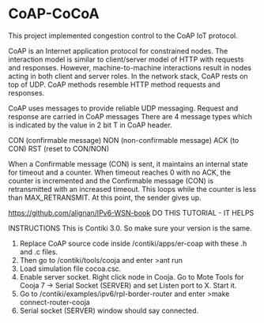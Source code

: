 # CoAP-CoCoA
This project implemented congestion control to the CoAP IoT protocol.

CoAP is an Internet application protocol for constrained nodes.
The interaction model is similar to client/server model of HTTP with requests and responses. 
However, machine-to-machine interactions result in nodes acting in both client and server roles.
In the network stack, CoAP rests on top of UDP.
CoAP methods resemble HTTP method requests and responses.

CoAP uses messages to provide reliable UDP messaging.
Request and response are carried in CoAP messages
There are 4 message types which is indicated by the value in 2 bit T in CoAP header.


  CON (confirmable message)
  NON (non-confirmable message)
  ACK (to CON)
  RST (reset to CON/NON)

When a Confirmable message (CON) is sent, it maintains an internal state for timeout and a counter.
When timeout reaches 0 with no ACK, the counter is incremented and the Confirmable message (CON) is retransmitted with an increased timeout. This loops while the counter is less than MAX_RETRANSMIT.
At this point, the sender gives up.


https://github.com/alignan/IPv6-WSN-book
DO THIS TUTORIAL - IT HELPS

INSTRUCTIONS
This is Contiki 3.0. So make sure your version is the same.

1) Replace CoAP source code inside /contiki/apps/er-coap with these .h and .c files.
2) Then go to /contiki/tools/cooja and enter >ant run
3) Load simulation file cocoa.csc.
4) Enable server socket. Right click node in Cooja.
Go to Mote Tools for Cooja 7 -> Serial Socket (SERVER) and set Listen port to X. Start it.
5) Go to /contiki/examples/ipv6/rpl-border-router and enter >make connect-router-cooja
6) Serial socket (SERVER) window should say connected.
